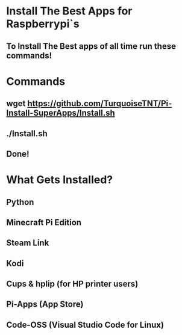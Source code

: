 # Install The Best Apps for Raspberrypi`s
## To Install The Best apps of all time run these commands!

# Commands
## wget https://github.com/TurquoiseTNT/Pi-Install-SuperApps/Install.sh
## ./Install.sh

## Done!

# What Gets Installed?
## Python
## Minecraft Pi Edition
## Steam Link
## Kodi
## Cups & hplip (for HP printer users)
## Pi-Apps (App Store)
## Code-OSS (Visual Studio Code for Linux)
